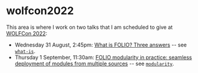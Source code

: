 # wolfcon2022

This area is where I work on two talks that I am scheduled to give at [WOLFCon 2022](https://wolfcon2022.sched.com/):
* Wednesday 31 August, 2:45pm: [What is FOLIO? Three answers](https://wolfcon2022.sched.com/event/14ANw/what-is-folio-three-answers) -- see [`what-is`](what-is).
* Thursday 1 September, 11:30am: [FOLIO modularity in practice: seamless deployment of modules from multiple sources](https://wolfcon2022.sched.com/event/14ANV/folio-modularity-in-practice-seamless-deployment-of-modules-from-multiple-sources) -- see [`modularity`](modularity).

